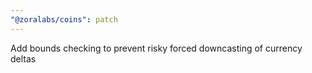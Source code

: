 ```yaml
---
"@zoralabs/coins": patch
---
```


Add bounds checking to prevent risky forced downcasting of currency deltas
